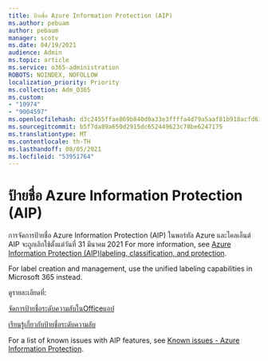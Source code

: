 ```yaml
---
title: ป้ายชื่อ Azure Information Protection (AIP)
ms.author: pebuam
author: pebaum
manager: scotv
ms.date: 04/19/2021
audience: Admin
ms.topic: article
ms.service: o365-administration
ROBOTS: NOINDEX, NOFOLLOW
localization_priority: Priority
ms.collection: Adm_O365
ms.custom:
- "10974"
- "9004597"
ms.openlocfilehash: d3c2455ffae869b840d0a33e3ffffa4d79a5aaf81b918acfd6122c3b4ec03712
ms.sourcegitcommit: b5f7da89a650d2915dc652449623c78be6247175
ms.translationtype: MT
ms.contentlocale: th-TH
ms.lasthandoff: 08/05/2021
ms.locfileid: "53951764"
---
```

# <a name="azure-information-protection-aip-labels"></a>ป้ายชื่อ Azure Information Protection (AIP)

การจัดการป้ายชื่อ Azure Information Protection (AIP) ในพอร์ทัล Azure และไคลเอ็นต์ AIP จะถูกเลิกใช้ตั้งแต่วันที่ 31 มีนาคม 2021 For more information, see [Azure Information Protection (AIP)labeling, classification, and protection](https://docs.microsoft.com/azure/information-protection/aip-classification-and-protection).

For label creation and management, use the unified labeling capabilities in Microsoft 365 instead. 

ดูรายละเอียดที่:

[จัดการป้ายชื่อระดับความลับในOfficeแอป](https://docs.microsoft.com/microsoft-365/compliance/sensitivity-labels-office-apps)

[เรียนรู้เกี่ยวกับป้ายชื่อระดับความลับ](https://docs.microsoft.com/microsoft-365/compliance/sensitivity-labels)

For a list of known issues with AIP features, see [Known issues - Azure Information Protection](https://docs.microsoft.com/azure/information-protection/known-issues).